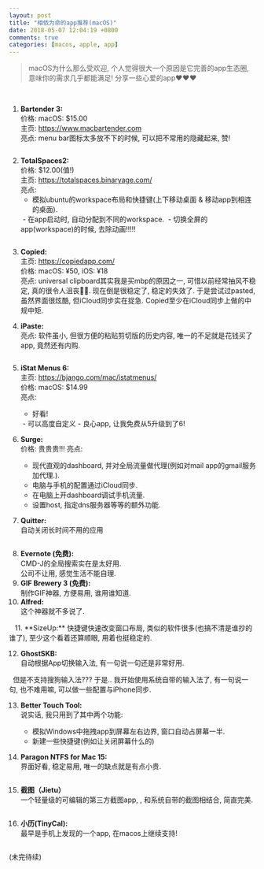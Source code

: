 ```yaml
---
layout: post
title: "相依为命的app推荐(macOS)"
date: 2018-05-07 12:04:19 +0800
comments: true
categories: [macos, apple, app]
---
```



> macOS为什么那么受欢迎, 个人觉得很大一个原因是它完善的app生态圈, 意味你的需求几乎都能满足! 分享一些心爱的app❤️❤️❤️
<!--more-->
<br>  


1. **Bartender 3:**  
价格: macOS: $15.00   
主页: https://www.macbartender.com   
亮点: menu bar图标太多放不下的时候, 可以把不常用的隐藏起来, 赞!   
<img style="max-height:30px" class="lazy" data-original="/images/blog/180507_macos_app/2018-04-18%2021_09_31.gif">

2. **TotalSpaces2:**   
价格: $12.00(值!)   
主页: https://totalspaces.binaryage.com/   
亮点:
    - 模拟ubuntu的workspace布局和快捷键(上下移动桌面 & 移动app到相连的桌面).   
     <img style="max-height:200px" class="lazy" data-original="/images/blog/180507_macos_app/8412F41B-51DF-4A7E-BD95-7A1991BD77E4.png">
    - 在app启动时, 自动分配到不同的workspace.    
    <img style="max-height:200px" class="lazy" data-original="/images/blog/180507_macos_app/FAACC69F-E507-4F23-9030-F95EDA0A31CD.png">
    - 切换全屏的app(workspace)的时候, 去除动画!!!!!   
<img style="max-height:200px" class="lazy" data-original="/images/blog/180507_macos_app/3FF48154-0C3B-428C-A085-A553CE3F9F76.png">

3. **Copied:**   
主页: https://copiedapp.com/   
价格: macOS: ¥50, iOS: ¥18   
亮点: universal clipboard其实我是买mbp的原因之一, 可惜以前经常抽风不稳定, 真的很令人沮丧🤦‍♂️. 现在倒是很稳定了, 稳定的失效了. 于是尝试过pasted, 虽然界面很炫酷, 但iCloud同步实在捉急. Copied至少在iCloud同步上做的中规中矩.

4. **iPaste:**   
亮点: 软件虽小, 但很方便的粘贴剪切版的历史内容, 唯一的不足就是花钱买了app, 竟然还有内购.  
<img style="max-height:150px" class="lazy" data-original="/images/blog/180507_macos_app/F0203FBA-8FCA-428E-A141-1319774F227D.png">

5. **iStat Menus 6:**   
主页: https://bjango.com/mac/istatmenus/   
价格: macOS: $14.99   
亮点:    
    - 好看!    
    <img style="max-height:300px" class="lazy" data-original="/images/blog/180507_macos_app/A45BC650-FF78-4940-A1EC-B89A72D5EADD.png">
    - 可以高度自定义
    - 良心app, 让我免费从5升级到了6!

6. **Surge:**   
价格: 贵贵贵!!!
亮点: 
    - 现代直观的dashboard, 并对全局流量做代理(例如对mail app的gmail服务加代理.).
    - 电脑与手机的配置通过iCloud同步. 
    - 在电脑上开dashboard调试手机流量.  
    - 设置host, 指定dns服务器等等的额外功能.  
    <img style="max-height: 50px" class="lazy" data-original="/images/blog/180507_macos_app/EFBCCA4D-4C9A-4391-9D2B-18E17C842984.png">
7. **Quitter:**   
自动关闭长时间不用的应用   
<img style="max-height:150px" class="lazy" data-original="/images/blog/180507_macos_app/6503A766-0375-407F-837F-691F851A8F8F.png">

8. **Evernote (免费):**   
CMD-J的全局搜索实在是太好用.  
公司不让用, 感觉生活不能自理.  
9. **GIF Brewery 3 (免费):**   
制作GIF神器, 方便易用, 谁用谁知道.    
10. **Alfred:**   
这个神器就不多说了.   
<img style="max-height:100px" class="lazy" data-original="/images/blog/180507_macos_app/62B05219-C848-4E06-BAC3-D91851AB4506.png">
<img style="max-height:80px" class="lazy" data-original="/images/blog/180507_macos_app/8FD49D35-C93D-4E52-A210-516647CB39C1.png"> 
11. **SizeUp:**
快捷键快速改变窗口布局, 类似的软件很多(也搞不清是谁抄的谁了), 至少这个看着还算顺眼, 用着也挺稳定的.  
<img style="max-height:300px" class="lazy" data-original="/images/blog/180507_macos_app/4BA18CD1-240B-43D2-8747-66EAEF44CAA8.png">

12. **GhostSKB:**    
自动根据App切换输入法, 有一句说一句还是非常好用.   
<img style="max-height:200px" class="lazy" data-original="/images/blog/180507_macos_app/E3140163-0B03-4A82-86F7-98A3CC15E2D3.png">
<img style="max-height:300px" class="lazy" data-original="/images/blog/180507_macos_app/D1E00146-18BB-466A-8A44-1DB125D22A9A.png"> 
但是不支持搜狗输入法??? 于是.. 我开始使用系统自带的输入法了, 有一句说一句, 也不难用嘛, 可以做一些配置与iPhone同步. 

13. **Better Touch Tool:**   
说实话, 我只用到了其中两个功能:
    - 模拟Windows中拖拽app到屏幕左右边界, 窗口自动占屏幕一半.
    - 新建一些快捷键(例如让关闭屏幕什么的)

14. **Paragon NTFS for Mac 15:**   
界面好看, 稳定易用, 唯一的缺点就是有点小贵.    
<img style="max-height:300px" class="lazy" data-original="/images/blog/180507_macos_app/D02C2358-5069-4858-AD06-13896D317513.png">

15. **截图（Jietu）**   
一个轻量级的可编辑的第三方截图app, , 和系统自带的截图相结合, 简直完美.    
<img style="max-height:300px" class="lazy" data-original="/images/blog/180507_macos_app/D35005EC-FB42-44D3-BB43-678BD968AC4F.png">

16. **小历(TinyCal):**   
最早是手机上发现的一个app, 在macos上继续支持!   
<img style="max-height:300px" class="lazy" data-original="/images/blog/180507_macos_app/DEE7E30E-C0F7-43A9-A75C-C906EE891791.png">


(未完待续)


